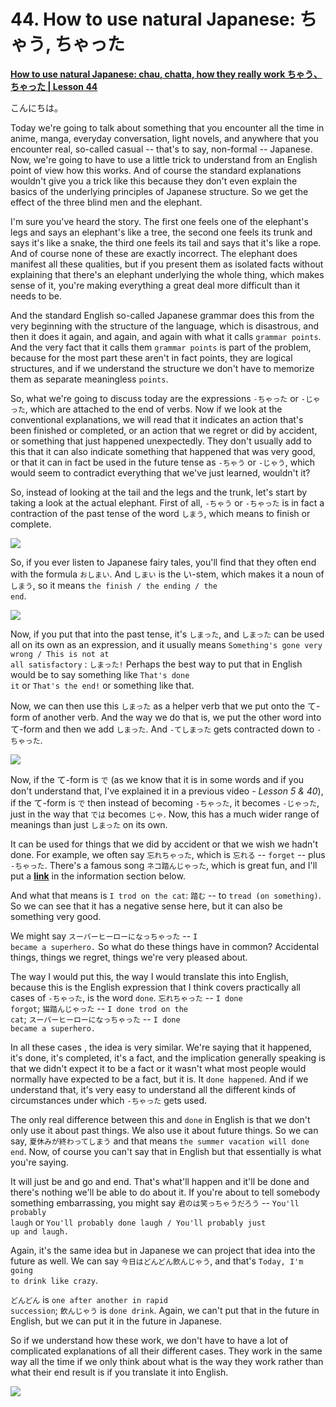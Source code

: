 # **44. How to use natural Japanese: ちゃう, ちゃった**

[**How to use natural Japanese: chau, chatta, how they really work ちゃう、ちゃった | Lesson 44**](https://www.youtube.com/watch?v=VyZWoJCSQ5Q&list=PLg9uYxuZf8x_A-vcqqyOFZu06WlhnypWj&index=46&pp=iAQB)

こんにちは。

Today we're going to talk about something that you encounter all the time in anime, manga, everyday conversation, light novels, and anywhere that you encounter real, so-called casual -- that's to say, non-formal -- Japanese. Now, we're going to have to use a little trick to understand from an English point of view how this works. And of course the standard explanations wouldn't give you a trick like this because they don't even explain the basics of the underlying principles of Japanese structure. So we get the effect of the three blind men and the elephant.

I'm sure you've heard the story. The first one feels one of the elephant's legs and says an elephant's like a tree, the second one feels its trunk and says it's like a snake, the third one feels its tail and says that it's like a rope. And of course none of these are exactly incorrect. The elephant does manifest all these qualities, but if you present them as isolated facts without explaining that there's an elephant underlying the whole thing, which makes sense of it, you're making everything a great deal more difficult than it needs to be.

And the standard English so-called Japanese grammar does this from the very beginning with the structure of the language, which is disastrous, and then it does it again, and again, and again with what it calls <code>grammar points</code>. And the very fact that it calls them <code>grammar points</code> is part of the problem, because for the most part these aren't in fact points, they are logical structures, and if we understand the structure we don't have to memorize them as separate meaningless <code>points</code>.

So, what we're going to discuss today are the expressions <code>-ちゃった</code> or <code>-じゃった</code>, which are attached to the end of verbs. Now if we look at the conventional explanations, we will read that it indicates an action that's been finished or completed, or an action that we regret or did by accident, or something that just happened unexpectedly. They don't usually add to this that it can also indicate something that happened that was very good, or that it can in fact be used in the future tense as <code>-ちゃう</code> or <code>-じゃう</code>, which would seem to contradict everything that we've just learned, wouldn't it?

So, instead of looking at the tail and the legs and the trunk, let's start by taking a look at the actual elephant. First of all, <code>-ちゃう</code> or <code>-ちゃった</code> is in fact a contraction of the past tense of the word <code>しまう</code>, which means to finish or complete.

![](../media/image127.webp)

So, if you ever listen to Japanese fairy tales, you'll find that they often end with the formula <code>おしまい</code>. And <code>しまい</code> is the い-stem, which makes it a noun of <code>しまう</code>, so it means <code>the finish / the ending / the end</code>.

![](../media/image1064.webp)

Now, if you put that into the past tense, it's <code>しまった</code>, and <code>しまった</code> can be used all on its own as an expression, and it usually means <code>Something's gone very wrong / This is not at all satisfactory</code> : <code>しまった!</code> Perhaps the best way to put that in English would be to say something like <code>That's done it</code> or <code>That's the end!</code> or something like that.

Now, we can then use this <code>しまった</code> as a helper verb that we put onto the て-form of another verb. And the way we do that is, we put the other word into て-form and then we add <code>しまった</code>. And <code>-てしまった</code> gets contracted down to <code>-ちゃった</code>.

![](../media/image236.webp)

Now, if the て-form is <code>で</code> (as we know that it is in some words and if you don't understand that, I've explained it in a previous video *- Lesson 5 & 40*), if the て-form is <code>で</code> then instead of becoming <code>-ちゃった</code>, it becomes <code>-じゃった</code>, just in the way that <code>では</code> becomes <code>じゃ</code>. Now, this has a much wider range of meanings than just <code>しまった</code> on its own.

It can be used for things that we did by accident or that we wish we hadn't done. For example, we often say <code>忘れちゃった</code>, which is <code>忘れる</code> -- <code>forget</code> -- plus <code>-ちゃった</code>. There's a famous song <code>ネコ踏んじゃった</code>, which is great fun, and I'll put a [**link**](https://www.youtube.com/watch?v=GpqGiKJt3cQ&ab_channel=ichigoclub15) in the information section below.

And what that means is <code>I trod on the cat</code>: <code>踏む</code> -- to <code>tread (on something)</code>. So we can see that it has a negative sense here, but it can also be something very good.

We might say <code>スーパーヒーローになっちゃった</code> -- <code>I became a superhero.</code> So what do these things have in common? Accidental things, things we regret, things we're very pleased about.

The way I would put this, the way I would translate this into English, because this is the English expression that I think covers practically all cases of <code>-ちゃった</code>, is the word <code>done</code>. <code>忘れちゃった</code> -- <code>I done forgot</code>; <code>猫踏んじゃった</code> -- <code>I done trod on the cat</code>; <code>スーパーヒーローになっちゃった</code> -- <code>I done became a superhero.</code>

In all these cases , the idea is very similar. We're saying that it happened, it's done, it's completed, it's a fact, and the implication generally speaking is that we didn't expect it to be a fact or it wasn't what most people would normally have expected to be a fact, but it is. It <code>done happened</code>. And if we understand that, it's very easy to understand all the different kinds of circumstances under which <code>-ちゃった</code> gets used.

The only real difference between this and <code>done</code> in English is that we don't only use it about past things. We also use it about future things. So we can say, <code>夏休みが終わってしまう</code> and that means <code>the summer vacation will done end</code>. Now, of course you can't say that in English but that essentially is what you're saying.

It will just be and go and end. That's what'll happen and it'll be done and there's nothing we'll be able to do about it. If you're about to tell somebody something embarrassing, you might say <code>君のは笑っちゃうだろう</code> -- <code>You'll probably laugh</code> or <code>You'll probably done laugh / You'll probably just up and laugh.</code>

Again, it's the same idea but in Japanese we can project that idea into the future as well. We can say <code>今日はどんどん飲んじゃう</code>, and that's <code>Today, I'm going to drink like crazy</code>.

<code>どんどん</code> is <code>one after another in rapid succession</code>; <code>飲んじゃう</code> is <code>done drink</code>. Again, we can't put that in the future in English, but we can put it in the future in Japanese.

So if we understand how these work, we don't have to have a lot of complicated explanations of all their different cases. They work in the same way all the time if we only think about what is the way they work rather than what their end result is if you translate it into English.

![](../media/image786.webp)

